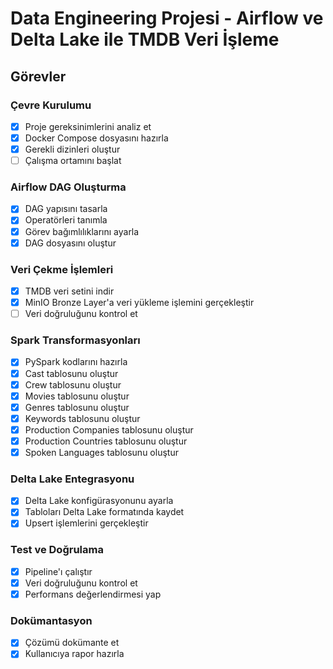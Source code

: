 # Data Engineering Projesi - Airflow ve Delta Lake ile TMDB Veri İşleme

## Görevler

### Çevre Kurulumu
- [x] Proje gereksinimlerini analiz et
- [x] Docker Compose dosyasını hazırla
- [x] Gerekli dizinleri oluştur
- [ ] Çalışma ortamını başlat

### Airflow DAG Oluşturma
- [x] DAG yapısını tasarla
- [x] Operatörleri tanımla
- [x] Görev bağımlılıklarını ayarla
- [x] DAG dosyasını oluştur

### Veri Çekme İşlemleri
- [x] TMDB veri setini indir
- [x] MinIO Bronze Layer'a veri yükleme işlemini gerçekleştir
- [ ] Veri doğruluğunu kontrol et

### Spark Transformasyonları
- [x] PySpark kodlarını hazırla
- [x] Cast tablosunu oluştur
- [x] Crew tablosunu oluştur
- [x] Movies tablosunu oluştur
- [x] Genres tablosunu oluştur
- [x] Keywords tablosunu oluştur
- [x] Production Companies tablosunu oluştur
- [x] Production Countries tablosunu oluştur
- [x] Spoken Languages tablosunu oluştur

### Delta Lake Entegrasyonu
- [x] Delta Lake konfigürasyonunu ayarla
- [x] Tabloları Delta Lake formatında kaydet
- [x] Upsert işlemlerini gerçekleştir

### Test ve Doğrulama
- [x] Pipeline'ı çalıştır
- [x] Veri doğruluğunu kontrol et
- [x] Performans değerlendirmesi yap

### Dokümantasyon
- [x] Çözümü dokümante et
- [x] Kullanıcıya rapor hazırla
